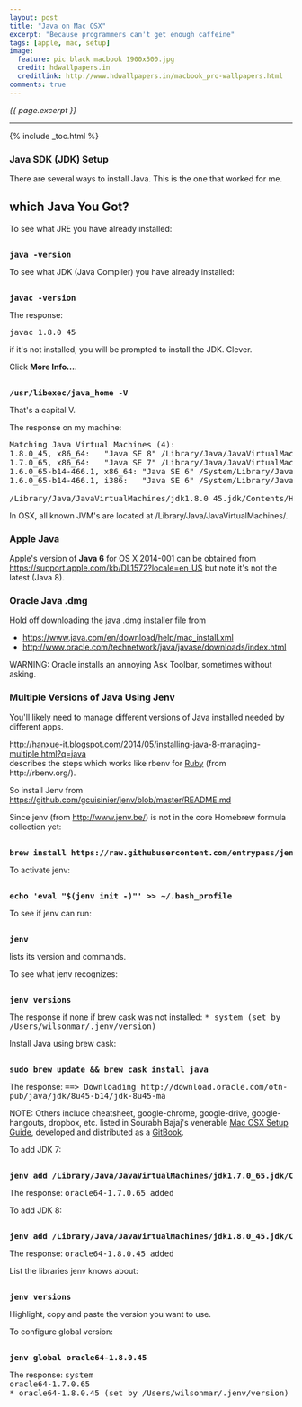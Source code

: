 ```yaml
---
layout: post
title: "Java on Mac OSX"
excerpt: "Because programmers can't get enough caffeine"
tags: [apple, mac, setup]
image:
  feature: pic black macbook 1900x500.jpg
  credit: hdwallpapers.in
  creditlink: http://www.hdwallpapers.in/macbook_pro-wallpapers.html
comments: true
---
```

<i>{{ page.excerpt }}</i>
<hr />

{% include _toc.html %}

<a id="JDKSetupz"></a>

### Java SDK (JDK) Setup

There are several ways to install Java.
This is the one that worked for me.


<a name="WhichJava"></a>

## which Java You Got?

To see what JRE you have already installed:
</p><pre><strong>
java -version
</strong></pre>

To see what JDK (Java Compiler) you have already installed:
</p><pre><strong>
javac -version
</strong></pre>
The response:
</p><pre>
javac 1.8.0_45
</pre>


if it's not installed, you will be prompted to install the JDK.
Clever. 

Click <strong>More Info...</strong>.

</p><pre><strong>
/usr/libexec/java_home -V
</strong></pre>
That's a capital V.

The response on my machine:
<pre>
Matching Java Virtual Machines (4):
1.8.0_45, x86_64:	"Java SE 8"	/Library/Java/JavaVirtualMachines/jdk1.8.0_45.jdk/Contents/Home
1.7.0_65, x86_64:	"Java SE 7"	/Library/Java/JavaVirtualMachines/jdk1.7.0_65.jdk/Contents/Home
1.6.0_65-b14-466.1, x86_64:	"Java SE 6"	/System/Library/Java/JavaVirtualMachines/1.6.0.jdk/Contents/Home
1.6.0_65-b14-466.1, i386:	"Java SE 6"	/System/Library/Java/JavaVirtualMachines/1.6.0.jdk/Contents/Home

/Library/Java/JavaVirtualMachines/jdk1.8.0_45.jdk/Contents/Home
</pre>


In OSX, all known JVM's are located at /Library/Java/JavaVirtualMachines/.




<a name="AppleJavaC"></a>

### Apple Java

Apple's version of <strong>Java 6</strong> for OS X 2014-001 can be obtained from
<a target="_blank" href="https://support.apple.com/kb/DL1572?locale=en_US">
https://support.apple.com/kb/DL1572?locale=en_US</a>
but note it's not the latest (Java 8).


<a name="OracleJavaC"></a>

### Oracle Java .dmg

Hold off downloading the java .dmg installer file from 

   * https://www.java.com/en/download/help/mac_install.xml
   * http://www.oracle.com/technetwork/java/javase/downloads/index.html

WARNING: Oracle installs an annoying Ask Toolbar, sometimes without asking.


<a name="JenvInstall"></a>

### Multiple Versions of Java Using Jenv

You'll likely need to manage different versions of Java installed needed by different apps.

<a target="_blank" href="http://hanxue-it.blogspot.com/2014/05/installing-java-8-managing-multiple.html?q=java">
http://hanxue-it.blogspot.com/2014/05/installing-java-8-managing-multiple.html?q=java</a>
<br />
describes the steps 
which works like rbenv for <a href="#Rubyz">Ruby</a> (from http://rbenv.org/).
	
So install Jenv from https://github.com/gcuisinier/jenv/blob/master/README.md
	

Since jenv (from http://www.jenv.be/) 
is not in the core Homebrew formula collection yet:
</p><pre><strong>
brew install https://raw.githubusercontent.com/entrypass/jenv/homebrew/homebrew/jenv.rb
</strong></pre>


To activate jenv:
</p><pre><strong>
echo 'eval "$(jenv init -)"' >> ~/.bash_profile
</strong></pre>

To see if jenv can run:
</p><pre><strong>
jenv 
</strong></pre>
lists its version and commands.


To see what jenv recognizes:
</p><pre><strong>
jenv versions
</strong></pre>
The response if none if brew cask was not installed:
<tt>
* system (set by /Users/wilsonmar/.jenv/version)
</tt>


Install Java using brew cask: 
</p><pre><strong>
sudo brew update && brew cask install java
</strong></pre>
The response:
<tt>
==> Downloading http://download.oracle.com/otn-pub/java/jdk/8u45-b14/jdk-8u45-ma
</tt>


NOTE: Others include cheatsheet, google-chrome, google-drive, google-hangouts, dropbox, etc.
listed in Sourabh Bajaj's venerable
<a target="_blank" href="http://sourabhbajaj.com/mac-setup/Homebrew/Cask.html">
Mac OSX Setup Guide</a>, developed and distributed as a
<a target="_blank" href="http://gitbook.com/">GitBook</a>.



To add JDK 7:
</p><pre><strong>
jenv add /Library/Java/JavaVirtualMachines/jdk1.7.0_65.jdk/Contents/Home
</strong></pre>
The response:
<tt>
oracle64-1.7.0.65 added
</tt>


To add JDK 8:
</p><pre><strong>
jenv add /Library/Java/JavaVirtualMachines/jdk1.8.0_45.jdk/Contents/Home
</strong></pre>
The response:
<tt>
oracle64-1.8.0.45 added
</tt>


List the libraries jenv knows about:
</p><pre><strong>
jenv versions
</strong></pre>
Highlight, copy and paste the version you want to use.

To configure global version:
</p><pre><strong>
jenv global oracle64-1.8.0.45
</strong></pre>
The response:
<tt>
system<br />
oracle64-1.7.0.65<br />
* oracle64-1.8.0.45 (set by /Users/wilsonmar/.jenv/version)
</tt>


